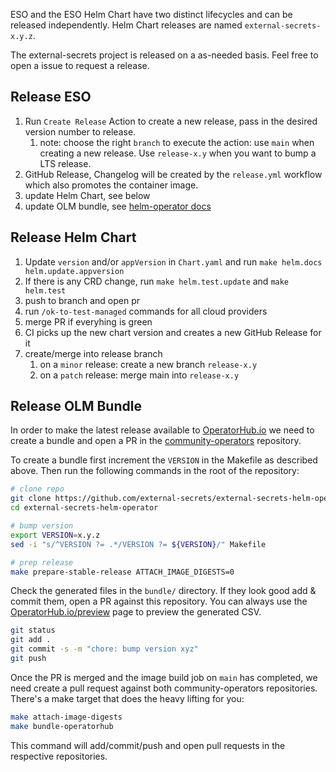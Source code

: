 ESO and the ESO Helm Chart have two distinct lifecycles and can be released independently. Helm Chart releases are named `external-secrets-x.y.z`.

The external-secrets project is released on a as-needed basis. Feel free to open a issue to request a release.

## Release ESO

1. Run `Create Release` Action to create a new release, pass in the desired version number to release.
    1. note: choose the right `branch` to execute the action: use `main` when creating a new release. Use `release-x.y` when you want to bump a LTS release.
1. GitHub Release, Changelog will be created by the `release.yml` workflow which also promotes the container image.
1. update Helm Chart, see below
1. update OLM bundle, see [helm-operator docs](https://github.com/external-secrets/external-secrets-helm-operator/blob/main/docs/release.md#operatorhubio)

## Release Helm Chart

1. Update `version` and/or `appVersion` in `Chart.yaml` and run `make helm.docs helm.update.appversion`
1. If there is any CRD change, run `make helm.test.update` and `make helm.test`
1. push to branch and open pr
1. run `/ok-to-test-managed` commands for all cloud providers
1. merge PR if everyhing is green
1. CI picks up the new chart version and creates a new GitHub Release for it
1. create/merge into release branch
    1. on a `minor` release: create a new branch `release-x.y`
    1. on a `patch` release: merge main into `release-x.y`

## Release OLM Bundle

In order to make the latest release available to [OperatorHub.io](https://operatorhub.io/) we need to create a bundle and open a PR in the [community-operators](https://github.com/k8s-operatorhub/community-operators/) repository.

To create a bundle first increment the `VERSION` in the Makefile as described above. Then run the following commands in the root of the repository:

```bash
# clone repo
git clone https://github.com/external-secrets/external-secrets-helm-operator
cd external-secrets-helm-operator

# bump version
export VERSION=x.y.z
sed -i "s/^VERSION ?= .*/VERSION ?= ${VERSION}/" Makefile

# prep release
make prepare-stable-release ATTACH_IMAGE_DIGESTS=0
```

Check the generated files in the `bundle/` directory. If they look good add & commit them, open a PR against this repository. You can always use the [OperatorHub.io/preview](https://operatorhub.io/preview) page to preview the generated CSV.

```bash
git status
git add .
git commit -s -m "chore: bump version xyz"
git push
```

Once the PR is merged and the image build job on `main` has completed, we need create a pull request against both community-operators repositories. There's a make target that does the heavy lifting for you:
```bash
make attach-image-digests
make bundle-operatorhub
```

This command will add/commit/push and open pull requests in the respective repositories.